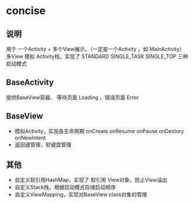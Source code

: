 # concise

## 说明
用于 一个Activity + 多个View展示。（一定是一个Activity ，如 MainActivity）
多View 模拟 Activity栈，实现了 STANDARD SINGLE_TASK SINGLE_TOP 三种启动模式

## BaseActivity
提供BaseView容器、 等待页面 Loading ，错误页面 Error

## BaseView
* 模拟Activity，实现各生命周期  onCreate onResume onPause onDestory onNewIntent
* 返回键管理，软键盘管理

## 其他
* 自定义软引用HashMap，实现了 软引用 View对象，防止View溢出
* 自定义Stack栈，根据启动模式存储启动顺序
* 自定义ViewMapping，实现对BaseView class对象的管理

